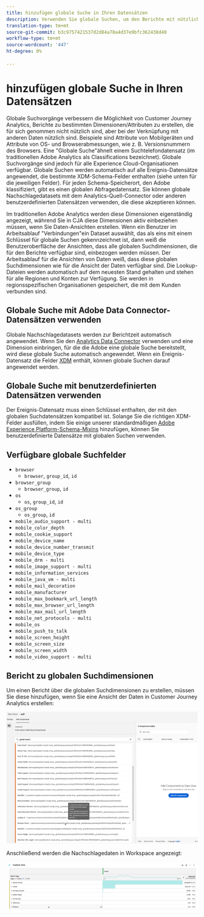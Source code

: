 ```yaml
---
title: hinzufügen globale Suche in Ihren Datensätzen
description: Verwenden Sie globale Suchen, um den Berichte mit nützlichen Dimensionen in Customer Journey Analytics zu erweitern.
translation-type: tm+mt
source-git-commit: b3c9757421537d2d84a78a4d37e9bfc362438d40
workflow-type: tm+mt
source-wordcount: '447'
ht-degree: 0%

---
```



# hinzufügen globale Suche in Ihren Datensätzen

Globale Suchvorgänge verbessern die Möglichkeit von Customer Journey Analytics, Berichte zu bestimmten Dimensionen/Attributen zu erstellen, die für sich genommen nicht nützlich sind, aber bei der Verknüpfung mit anderen Daten nützlich sind. Beispiele sind Attribute von Mobilgeräten und Attribute von OS- und Browserabmessungen, wie z. B. Versionsnummern des Browsers. Eine &quot;Globale Suche&quot;ähnelt einem Suchtelefondatensatz (im traditionellen Adobe Analytics als Classifications bezeichnet). Globale Suchvorgänge sind jedoch für alle Experience Cloud-Organisationen verfügbar. Globale Suchen werden automatisch auf alle Ereignis-Datensätze angewendet, die bestimmte XDM-Schema-Felder enthalten (siehe unten für die jeweiligen Felder).
Für jeden Schema-Speicherort, den Adobe klassifiziert, gibt es einen globalen Abfragedatensatz. Sie können globale Nachschlagedatasets mit dem Analytics-Quell-Connector oder anderen benutzerdefinierten Datensätzen verwenden, die diese akzeptieren können.

Im traditionellen Adobe Analytics werden diese Dimensionen eigenständig angezeigt, während Sie in CJA diese Dimensionen aktiv einbeziehen müssen, wenn Sie Daten-Ansichten erstellen. Wenn ein Benutzer im Arbeitsablauf &quot;Verbindungen&quot;ein Dataset auswählt, das als eins mit einem Schlüssel für globale Suchen gekennzeichnet ist, dann weiß die Benutzeroberfläche der Ansichten, dass alle globalen Suchdimensionen, die für den Berichte verfügbar sind, einbezogen werden müssen. Der Arbeitsablauf für die Ansichten von Daten weiß, dass diese globalen Suchdimensionen wie für die Ansicht der Daten verfügbar sind. Die Lookup-Dateien werden automatisch auf dem neuesten Stand gehalten und stehen für alle Regionen und Konten zur Verfügung. Sie werden in regionsspezifischen Organisationen gespeichert, die mit dem Kunden verbunden sind.

## Globale Suche mit Adobe Data Connector-Datensätzen verwenden

Globale Nachschlagedatasets werden zur Berichtzeit automatisch angewendet. Wenn Sie den [Analytics Data Connector](https://experienceleague.adobe.com/docs/experience-platform/sources/connectors/adobe-applications/analytics.html?lang=en#connectors) verwenden und eine Dimension einbringen, für die die Adobe eine globale Suche bereitstellt, wird diese globale Suche automatisch angewendet. Wenn ein Ereignis-Datensatz die Felder [XDM](https://experienceleague.adobe.com/docs/experience-platform/xdm/home.html?lang=en) enthält, können globale Suchen darauf angewendet werden.

## Globale Suche mit benutzerdefinierten Datensätzen verwenden

Der Ereignis-Datensatz muss einen Schlüssel enthalten, der mit den globalen Suchdatensätzen kompatibel ist. Solange Sie die richtigen XDM-Felder ausfüllen, indem Sie einige unserer standardmäßigen [Adobe Experience Platform-Schema-Mixins](https://experienceleague.adobe.com/docs/experience-platform/xdm/mixins/event/environment-details.html?lang=en#mixins) hinzufügen, können Sie benutzerdefinierte Datensätze mit globalen Suchen verwenden.

## Verfügbare globale Suchfelder

* `browser`
   * `browser`,  `group_id`,  `id`
* `browser_group`
   * `browser_group`, `id`
* `os`
   * `os`,  `group_id`,  `id`
* `os_group`
   * `os_group`,  `id`
* `mobile_audio_support - multi`
* `mobile_color_depth`
* `mobile_cookie_support`
* `mobile_device_name`
* `mobile_device_number_transmit`
* `mobile_device_type`
* `mobile_drm - multi`
* `mobile_image_support - multi`
* `mobile_information_services`
* `mobile_java_vm - multi`
* `mobile_mail_decoration`
* `mobile_manufacturer`
* `mobile_max_bookmark_url_length`
* `mobile_max_browser_url_length`
* `mobile_max_mail_url_length`
* `mobile_net_protocols - multi`
* `mobile_os`
* `mobile_push_to_talk`
* `mobile_screen_height`
* `mobile_screen_size`
* `mobile_screen_width`
* `mobile_video_support - multi`

## Bericht zu globalen Suchdimensionen

Um einen Bericht über die globalen Suchdimensionen zu erstellen, müssen Sie diese hinzufügen, wenn Sie eine Ansicht der Daten in Customer Journey Analytics erstellen:

![](assets/global-lookup.png)

Anschließend werden die Nachschlagedaten in Workspace angezeigt:

![](assets/gl-reporting.png)

